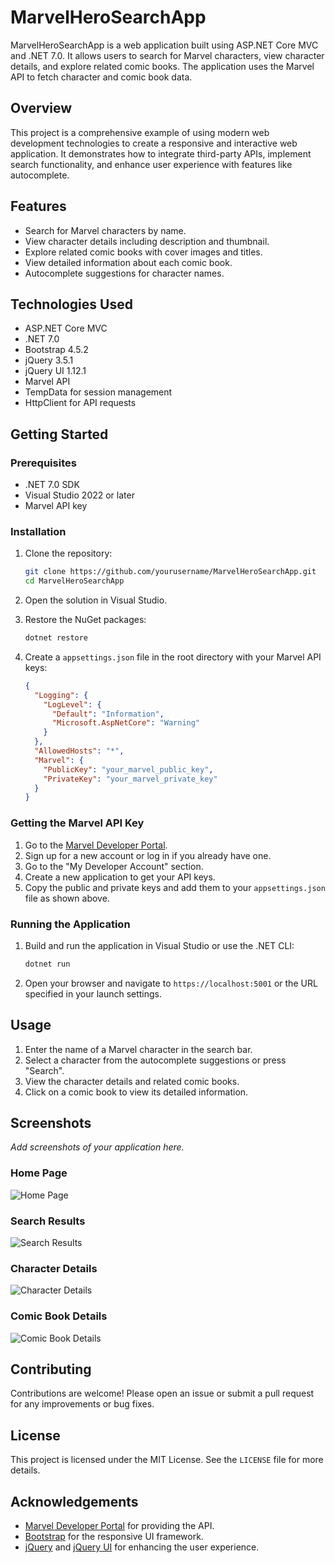 # MarvelHeroSearchApp

MarvelHeroSearchApp is a web application built using ASP.NET Core MVC and .NET 7.0. It allows users to search for Marvel characters, view character details, and explore related comic books. The application uses the Marvel API to fetch character and comic book data.

## Overview

This project is a comprehensive example of using modern web development technologies to create a responsive and interactive web application. It demonstrates how to integrate third-party APIs, implement search functionality, and enhance user experience with features like autocomplete.

## Features

- Search for Marvel characters by name.
- View character details including description and thumbnail.
- Explore related comic books with cover images and titles.
- View detailed information about each comic book.
- Autocomplete suggestions for character names.

## Technologies Used

- ASP.NET Core MVC
- .NET 7.0
- Bootstrap 4.5.2
- jQuery 3.5.1
- jQuery UI 1.12.1
- Marvel API
- TempData for session management
- HttpClient for API requests

## Getting Started

### Prerequisites

- .NET 7.0 SDK
- Visual Studio 2022 or later
- Marvel API key

### Installation

1. Clone the repository:
    ```bash
    git clone https://github.com/yourusername/MarvelHeroSearchApp.git
    cd MarvelHeroSearchApp
    ```

2. Open the solution in Visual Studio.

3. Restore the NuGet packages:
    ```bash
    dotnet restore
    ```

4. Create a `appsettings.json` file in the root directory with your Marvel API keys:
    ```json
    {
      "Logging": {
        "LogLevel": {
          "Default": "Information",
          "Microsoft.AspNetCore": "Warning"
        }
      },
      "AllowedHosts": "*",
      "Marvel": {
        "PublicKey": "your_marvel_public_key",
        "PrivateKey": "your_marvel_private_key"
      }
    }
    ```

### Getting the Marvel API Key

1. Go to the [Marvel Developer Portal](https://developer.marvel.com/).
2. Sign up for a new account or log in if you already have one.
3. Go to the "My Developer Account" section.
4. Create a new application to get your API keys.
5. Copy the public and private keys and add them to your `appsettings.json` file as shown above.

### Running the Application

1. Build and run the application in Visual Studio or use the .NET CLI:
    ```bash
    dotnet run
    ```

2. Open your browser and navigate to `https://localhost:5001` or the URL specified in your launch settings.

## Usage

1. Enter the name of a Marvel character in the search bar.
2. Select a character from the autocomplete suggestions or press "Search".
3. View the character details and related comic books.
4. Click on a comic book to view its detailed information.

## Screenshots

_Add screenshots of your application here._

### Home Page
![Home Page](![image](https://github.com/karabasnejat/MarvelComicsExplorer/assets/62561906/10e17796-ec7a-4bf0-bb86-1074cbe4ba6f)
)

### Search Results
![Search Results](![image](https://github.com/karabasnejat/MarvelComicsExplorer/assets/62561906/dc3af69e-6ad9-4b65-8835-24f68ae750ec)
)

### Character Details
![Character Details](![image](https://github.com/karabasnejat/MarvelComicsExplorer/assets/62561906/b07b5894-7011-40bc-9a8d-21a4c33368ac)
)

### Comic Book Details
![Comic Book Details](![image](https://github.com/karabasnejat/MarvelComicsExplorer/assets/62561906/e8551527-bee2-49b4-8e11-4e702d396dc7)
)

## Contributing

Contributions are welcome! Please open an issue or submit a pull request for any improvements or bug fixes.

## License

This project is licensed under the MIT License. See the `LICENSE` file for more details.

## Acknowledgements

- [Marvel Developer Portal](https://developer.marvel.com/) for providing the API.
- [Bootstrap](https://getbootstrap.com/) for the responsive UI framework.
- [jQuery](https://jquery.com/) and [jQuery UI](https://jqueryui.com/) for enhancing the user experience.
